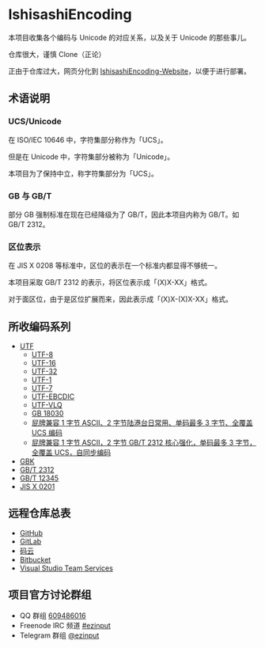 # IshisashiEncoding
本项目收集各个编码与 Unicode 的对应关系，以及关于 Unicode 的那些事儿。

仓库很大，谨慎 Clone（正论）

正由于仓库过大，网页分化到 [IshisashiEncoding-Website](https://github.com/mrhso/IshisashiEncoding-Website)，以便于进行部署。

## 术语说明
### UCS/Unicode
在 ISO/IEC 10646 中，字符集部分称作为「UCS」。

但是在 Unicode 中，字符集部分被称为「Unicode」。

本项目为了保持中立，称字符集部分为「UCS」。

### GB 与 GB/T
部分 GB 强制标准在现在已经降级为了 GB/T，因此本项目内称为 GB/T。如 GB/T 2312。

### 区位表示
在 JIS X 0208 等标准中，区位的表示在一个标准内都显得不够统一。

本项目采取 GB/T 2312 的表示，将区位表示成「(X)X-XX」格式。

对于面区位，由于是区位扩展而来，因此表示成「(X)X-(X)X-XX」格式。

## 所收编码系列
- [UTF](https://github.com/mrhso/IshisashiEncoding/tree/master/%E7%BC%96%E7%A0%81/UTF)
    - [UTF-8](https://github.com/mrhso/IshisashiEncoding/tree/master/%E7%BC%96%E7%A0%81/UTF/UTF-8)
    - [UTF-16](https://github.com/mrhso/IshisashiEncoding/tree/master/%E7%BC%96%E7%A0%81/UTF/UTF-16)
    - [UTF-32](https://github.com/mrhso/IshisashiEncoding/tree/master/%E7%BC%96%E7%A0%81/UTF/UTF-32)
    - [UTF-1](https://github.com/mrhso/IshisashiEncoding/tree/master/%E7%BC%96%E7%A0%81/UTF/UTF-1)
    - [UTF-7](https://github.com/mrhso/IshisashiEncoding/tree/master/%E7%BC%96%E7%A0%81/UTF/UTF-7)
    - [UTF-EBCDIC](https://github.com/mrhso/IshisashiEncoding/tree/master/%E7%BC%96%E7%A0%81/UTF/UTF-EBCDIC)
    - [UTF-VLQ](https://github.com/mrhso/IshisashiEncoding/tree/master/%E7%BC%96%E7%A0%81/UTF/UTF-VLQ)
    - [GB 18030](https://github.com/mrhso/IshisashiEncoding/tree/master/%E7%BC%96%E7%A0%81/UTF/GB%2018030)
    - [屁牌兼容 1 字节 ASCII、2 字节陆港台日常用、单码最多 3 字节、全覆盖 UCS 编码](https://github.com/mrhso/IshisashiEncoding/tree/master/%E7%BC%96%E7%A0%81/UTF/Farter)
    - [屁牌兼容 1 字节 ASCII，2 字节 GB/T 2312 核心强化，单码最多 3 字节，全覆盖 UCS，自同步编码](https://github.com/mrhso/IshisashiEncoding/tree/master/%E7%BC%96%E7%A0%81/UTF/Farter%202312)
- [GBK](https://github.com/mrhso/IshisashiEncoding/tree/master/%E7%BC%96%E7%A0%81/GBK)
- [GB/T 2312](https://github.com/mrhso/IshisashiEncoding/tree/master/%E7%BC%96%E7%A0%81/GB%EF%BC%8FT%202312)
- [GB/T 12345](https://github.com/mrhso/IshisashiEncoding/tree/master/%E7%BC%96%E7%A0%81/GB%EF%BC%8FT%2012345)
- [JIS X 0201](https://github.com/mrhso/IshisashiEncoding/tree/master/%E7%BC%96%E7%A0%81/JIS%20X%200201)

## 远程仓库总表
- [GitHub](https://github.com/mrhso/IshisashiEncoding)
- [GitLab](https://gitlab.com/mrhso/IshisashiEncoding)
- [码云](https://gitee.com/mrhso/IshisashiEncoding)
- [Bitbucket](https://bitbucket.org/mrhso/ishisashiencoding)
- [Visual Studio Team Services](https://mrhso.visualstudio.com/IshisashiEncoding)

## 项目官方讨论群组
- QQ 群组 [609486016](https://jq.qq.com/?_wv=1027&k=5UoCrbI)
- Freenode IRC 频道 [#ezinput](https://webchat.freenode.net/?channels=%23ezinput)
- Telegram 群组 [@ezinput](https://t.me/ezinput)
